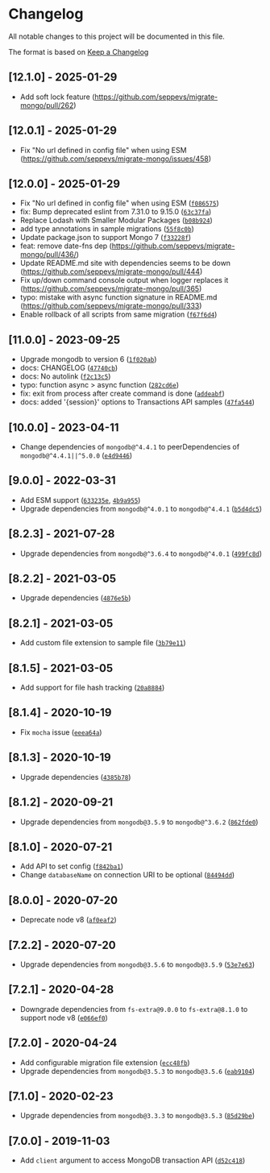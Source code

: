 # Changelog

All notable changes to this project will be documented in this file.

The format is based on [Keep a Changelog](https://keepachangelog.com/en/1.0.0/)

## [12.1.0] - 2025-01-29
- Add soft lock feature (https://github.com/seppevs/migrate-mongo/pull/262)

## [12.0.1] - 2025-01-29
- Fix "No url defined in config file" when using ESM (https://github.com/seppevs/migrate-mongo/issues/458)

## [12.0.0] - 2025-01-29
- Fix "No url defined in config file" when using ESM ([`f086575`](https://github.com/seppevs/migrate-mongo/commit/f086575f6ec55411dca4f2cf9d24a19cb7c41696))
- fix: Bump deprecated eslint from 7.31.0 to 9.15.0 ([`63c37fa`](https://github.com/seppevs/migrate-mongo/commit/63c37fa0231ffbc192477d1449fcad7b478b5f42))
- Replace Lodash with Smaller Modular Packages ([`b08b924`](https://github.com/seppevs/migrate-mongo/commit/b08b924c35aea0ab5a1d0266703017f12a383344))
- add type annotations in sample migrations ([`55f8c0b`](https://github.com/seppevs/migrate-mongo/commit/55f8c0badeedde1ae533cb77a912c623606c8d45))
- Update package.json to support Mongo 7 ([`f33228f`](https://github.com/seppevs/migrate-mongo/commit/f33228f58d5c02402b355cbbbf0579051691f05b))
- feat: remove date-fns dep (https://github.com/seppevs/migrate-mongo/pull/436/)
- Update README.md site with dependencies seems to be down (https://github.com/seppevs/migrate-mongo/pull/444)
- Fix up/down command console output when logger replaces it (https://github.com/seppevs/migrate-mongo/pull/365)
- typo: mistake with async function signature in README.md (https://github.com/seppevs/migrate-mongo/pull/333)
- Enable rollback of all scripts from same migration ([`f67f6d4`](https://github.com/seppevs/migrate-mongo/commit/f67f6d43540773161ba913dd09c14ebf44e61594))

## [11.0.0] - 2023-09-25
- Upgrade mongodb to version 6 ([`1f020ab`](https://github.com/seppevs/migrate-mongo/commit/1f020ab8a3fafef826eb8c68e844ed94f3d9666e))
- docs: CHANGELOG ([`47740cb`](https://github.com/seppevs/migrate-mongo/commit/47740cb81bd8108631eaf2fe6b3fd4b4ba2aec92))
- docs: No autolink ([`f2c13c5`](https://github.com/seppevs/migrate-mongo/commit/f2c13c508cf60cdc790a1552fc24784e79c4ead9))
- typo: function async > async function ([`282cd6e`](https://github.com/seppevs/migrate-mongo/commit/282cd6e1527f02a282bbadc29ee61aa0c67bc0b4))
- fix: exit from process after create command is done ([`addeabf`](https://github.com/seppevs/migrate-mongo/commit/addeabf1c781752771f923370d83f5edfc1a335f))
- docs: added '{session}' options to Transactions API samples ([`47fa544`](https://github.com/seppevs/migrate-mongo/commit/47fa544a1c249e473135df06f6befa1b6a3caaaf))

## [10.0.0] - 2023-04-11

- Change dependencies of `mongodb@^4.4.1` to peerDependencies of `mongodb@^4.4.1||^5.0.0` ([`e4d9446`](https://github.com/seppevs/migrate-mongo/commit/e4d944680db7222482ce55340eaddf15c02c234d))

## [9.0.0] - 2022-03-31

- Add ESM support ([`633235e`](https://github.com/seppevs/migrate-mongo/commit/633235eecad3aa852d75809d5a150ddfb9a3a3b9), [`4b9a955`](https://github.com/seppevs/migrate-mongo/commit/4b9a955b291734c3f8971327423343d4d90311d1))
- Upgrade dependencies from `mongodb@^4.0.1` to `mongodb@^4.4.1` ([`b5d4dc5`](https://github.com/seppevs/migrate-mongo/commit/b5d4dc514062ef15525806bb58d5ff16ffac5173))

## [8.2.3] - 2021-07-28

- Upgrade dependencies from `mongodb@^3.6.4` to `mongodb@^4.0.1` ([`499fc8d`](https://github.com/seppevs/migrate-mongo/commit/499fc8dc823f0d8e794e2edb15767832144ef7f2))

## [8.2.2] - 2021-03-05

- Upgrade dependencies ([`4876e5b`](https://github.com/seppevs/migrate-mongo/commit/4876e5b5530f10055f2cd05da796fce78b3cc289))

## [8.2.1] - 2021-03-05

- Add custom file extension to sample file ([`3b79e11`](https://github.com/seppevs/migrate-mongo/commit/3b79e11b5ebf89123267601f2711e6f29ebe93de))

## [8.1.5] - 2021-03-05

- Add support for file hash tracking ([`20a8884`](https://github.com/seppevs/migrate-mongo/commit/20a8884e60ad09968093b7d0b09e22689d01ef2f))

## [8.1.4] - 2020-10-19

- Fix `mocha` issue ([`eeea64a`](https://github.com/seppevs/migrate-mongo/commit/eeea64a4ca98aa86d4b90b0a8e79ce54ab9f8719))

## [8.1.3] - 2020-10-19

- Upgrade dependencies ([`4385b78`](https://github.com/seppevs/migrate-mongo/commit/4385b78e4a536084ca9ef4b5b20b2aae02051f13))

## [8.1.2] - 2020-09-21

- Upgrade dependencies from `mongodb@3.5.9` to `mongodb@^3.6.2` ([`862fde0`](https://github.com/seppevs/migrate-mongo/commit/862fde035e4ecc3353f8d7e0f6aeafcef9ef01b1))

## [8.1.0] - 2020-07-21

- Add API to set config ([`f842ba1`](https://github.com/seppevs/migrate-mongo/commit/f842ba1c0db15e34860d115c0d945bffb0659b35))
- Change `databaseName` on connection URI to be optional ([`84494dd`](https://github.com/seppevs/migrate-mongo/commit/84494dd483f39bdcfe0d1377ed9348c751ec65a3))

## [8.0.0] - 2020-07-20

- Deprecate node v8 ([`af0eaf2`](https://github.com/seppevs/migrate-mongo/commit/af0eaf2d4c2d29b8a2bf7ce250c0d48d6d70307e))

## [7.2.2] - 2020-07-20

- Upgrade dependencies from `mongodb@3.5.6` to `mongodb@3.5.9` ([`53e7e63`](https://github.com/seppevs/migrate-mongo/commit/53e7e630dc6fc817b9fe45b85b5d4dff060aaaf4))

## [7.2.1] - 2020-04-28

- Downgrade dependencies from `fs-extra@9.0.0` to `fs-extra@8.1.0` to support node v8 ([`e066ef0`](https://github.com/seppevs/migrate-mongo/commit/e066ef0b25e133d438aa902d75922c618279f655))

## [7.2.0] - 2020-04-24

- Add configurable migration file extension ([`ecc48fb`](https://github.com/seppevs/migrate-mongo/commit/ecc48fbb29ff3cf76aaaa23c8973ec1eae8b83f9))
- Upgrade dependencies from `mongodb@3.5.3` to `mongodb@3.5.6` ([`eab9104`](https://github.com/seppevs/migrate-mongo/commit/eab910496b30241ad0348ccbef4225cb4492380b))

## [7.1.0] - 2020-02-23

- Upgrade dependencies from `mongodb@3.3.3` to `mongodb@3.5.3` ([`85d29be`](https://github.com/seppevs/migrate-mongo/commit/85d29be1026cdb9e6ec226b99da2947a1aa5c147))

## [7.0.0] - 2019-11-03

- Add `client` argument to access MongoDB transaction API ([`d52c418`](https://github.com/seppevs/migrate-mongo/commit/d52c4180b9b5532185daea21ca9f5759a41e8974))
